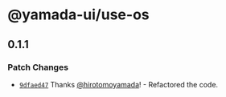 # @yamada-ui/use-os

## 0.1.1

### Patch Changes

- [`9dfaed47`](https://github.com/hirotomoyamada/yamada-ui/commit/9dfaed476bf642a62de0d30f5a3f24999858099f) Thanks [@hirotomoyamada](https://github.com/hirotomoyamada)! - Refactored the code.
